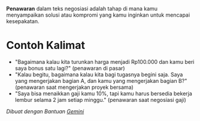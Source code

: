 **Penawaran** dalam teks negosiasi adalah tahap di mana kamu menyampaikan solusi atau kompromi yang kamu inginkan untuk mencapai kesepakatan.

# Contoh Kalimat
- "Bagaimana kalau kita turunkan harga menjadi Rp100.000 dan kamu beri saya bonus satu lagi?" (penawaran di pasar)
- "Kalau begitu, bagaimana kalau kita bagi tugasnya begini saja. Saya yang mengerjakan bagian A, dan kamu yang mengerjakan bagian B?" (penawaran saat mengerjakan proyek bersama)
- "Saya bisa menaikkan gaji kamu 10%, tapi kamu harus bersedia bekerja lembur selama 2 jam setiap minggu." (penawaran saat negosiasi gaji)

_Dibuat dengan Bantuan [Gemini](https://gemini.google.com/app)_